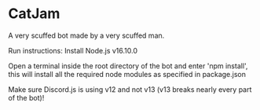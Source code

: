 # CatJam
A very scuffed bot made by a very scuffed man.

Run instructions:
Install Node.js v16.10.0

Open a terminal inside the root directory of the bot and enter 'npm install', this will install all the required node modules as specified in package.json

Make sure Discord.js is using v12 and not v13 (v13 breaks nearly every part of the bot)!
